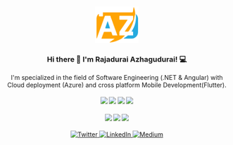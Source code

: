 <h3 align = "center">
 <img src="logo.png" width="100">
</h3>
 
<h3 align = "center">
 Hi there 👋 I'm Rajadurai Azhagudurai!  💻
</h3>
  
<p align="center">
I'm specialized in the field of Software Engineering (.NET & Angular) with Cloud deployment (Azure) and cross platform Mobile Development(Flutter).
</p>

<h4 align = "center">
  <img src="https://img.shields.io/badge/c%23%20-%23239120.svg?&style=for-the-badge&logo=c-sharp&logoColor=white"> 
  <img src="https://img.shields.io/badge/html5%20-%23E34F26.svg?&style=for-the-badge&logo=html5&logoColor=white"> 
  <img src="https://img.shields.io/badge/css3%20-%231572B6.svg?&style=for-the-badge&logo=css3&logoColor=white">
  <img src="https://img.shields.io/badge/javascript%20-%23323330.svg?&style=for-the-badge&logo=javascript&logoColor=%23F7DF1E">
</h4>

<h4 align = "center">
  <img src="https://img.shields.io/badge/flutter%20-%2302569B.svg?&style=for-the-badge&logo=flutter&logoColor=white">
  <img src="https://img.shields.io/badge/angular%20-%23DD0031.svg?&style=for-the-badge&logo=angular&logoColor=white">
  <img src="https://img.shields.io/badge/microsoft%20azure%20-%230089D6.svg?&style=for-the-badge&logo=microsoft%20azure&logoColor=white">  
</h4>

<p align = "center">
  <a href="https://twitter.com/RajaduraiAz" target="_blank">
    <img src = "https://img.shields.io/badge/twitter-%231DA1F2.svg?&style=for-the-badge&logo=twitter&logoColor=white" alt = "Twitter" />
  </a>
  <a href="https://www.linkedin.com/in/RajaduraiAz" target="_blank">
    <img src = "https://img.shields.io/badge/linkedin-%230077B5.svg?&style=for-the-badge&logo=linkedin&logoColor=white" alt = "LinkedIn" />
  </a>
  <a href="https://medium.com/@RajaduraiAz" target="_blank">
    <img src = "https://img.shields.io/badge/medium-%2312100E.svg?&style=for-the-badge&logo=medium&logoColor=white" alt = "Medium" />
  </a>
</p>
